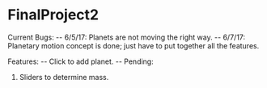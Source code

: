 # FinalProject2

Current Bugs:
-- 6/5/17: Planets are not moving the right way.
-- 6/7/17: Planetary motion concept is done; just have to put together all the features.

Features:
-- Click to add planet.
-- Pending:
   1. Sliders to determine mass.
